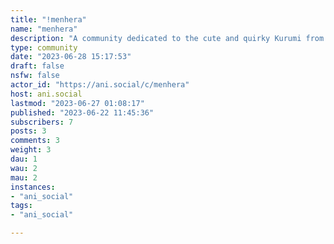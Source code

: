 ```yaml
---
title: "!menhera" 
name: "menhera"
description: "A community dedicated to the cute and quirky Kurumi from the Menhera Shoujo Kurumi-chan manga."
type: community
date: "2023-06-28 15:17:53"
draft: false
nsfw: false
actor_id: "https://ani.social/c/menhera"
host: ani.social
lastmod: "2023-06-27 01:08:17"
published: "2023-06-22 11:45:36"
subscribers: 7
posts: 3
comments: 3
weight: 3
dau: 1
wau: 2
mau: 2
instances:
- "ani_social"
tags: 
- "ani_social"

---
```

